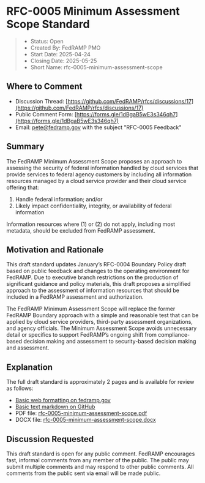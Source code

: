 # RFC-0005 Minimum Assessment Scope Standard

> - Status: Open
> - Created By: FedRAMP PMO
> - Start Date: 2025-04-24
> - Closing Date: 2025-05-25
> - Short Name: rfc-0005-minimum-assessment-scope

## Where to Comment

- Discussion Thread:
  [https://github.com/FedRAMP/rfcs/discussions/17](https://github.com/FedRAMP/rfcs/discussions/17)
- Public Comment Form:
  [https://forms.gle/1dBgaB5wE3s346qh7](https://forms.gle/1dBgaB5wE3s346qh7)
- Email: pete@fedramp.gov with the subject "RFC-0005 Feedback"

## Summary

The FedRAMP Minimum Assessment Scope proposes an approach to assessing the
security of federal information handled by cloud services that provide services
to federal agency customers by including all information resources managed by a
cloud service provider and their cloud service offering that:

1. Handle federal information; and/or
2. Likely impact confidentiality, integrity, or availability of federal
   information

Information resources where (1) or (2) do not apply, including most metadata,
should be excluded from FedRAMP assessment.

## Motivation and Rationale

This draft standard updates January’s RFC-0004 Boundary Policy draft based on
public feedback and changes to the operating environment for FedRAMP. Due to
executive branch restrictions on the production of significant guidance and
policy materials, this draft proposes a simplified approach to the assessment of
information resources that should be included in a FedRAMP assessment and
authorization.

The FedRAMP Minimum Assessment Scope will replace the former FedRAMP Boundary
approach with a simple and reasonable test that can be applied by cloud service
providers, third-party assessment organizations, and agency officials. The
Minimum Assessment Scope avoids unnecessary detail or specifics to support
FedRAMP’s ongoing shift from compliance-based decision making and assessment to
security-based decision making and assessment.

## Explanation

The full draft standard is approximately 2 pages and is available for review as
follows:

- [Basic web formatting on fedramp.gov](https://fedramp.gov/updates/rfcs/0005)
- [Basic text markdown on GitHub](https://github.com/FedRAMP/rfcs/discussions/17)
- PDF file:
  [rfc-0005-minimum-assessment-scope.pdf](https://github.com/FedRAMP/rfcs/raw/main/rfc/assets/0005-minimum-assessment-scope.pdf)
- DOCX file:
  [rfc-0005-minimum-assessment-scope.docx](https://github.com/FedRAMP/rfcs/raw/main/rfc/assets/0005-minimum-assessment-scope.docx)

## Discussion Requested

This draft standard is open for any public comment. FedRAMP encourages fast,
informal comments from any member of the public. The public may submit multiple
comments and may respond to other public comments. All comments from the public
sent via email will be made public.
